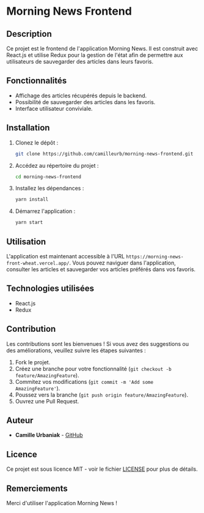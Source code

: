 # Morning News Frontend

## Description
Ce projet est le frontend de l'application Morning News. Il est construit avec React.js et utilise Redux pour la gestion de l'état afin de permettre aux utilisateurs de sauvegarder des articles dans leurs favoris.

## Fonctionnalités
- Affichage des articles récupérés depuis le backend.
- Possibilité de sauvegarder des articles dans les favoris.
- Interface utilisateur conviviale.

## Installation
1. Clonez le dépôt :
    ```bash
    git clone https://github.com/camilleurb/morning-news-frontend.git
    ```

2. Accédez au répertoire du projet :
    ```bash
    cd morning-news-frontend
    ```

3. Installez les dépendances :
    ```bash
    yarn install
    ```

4. Démarrez l'application :
    ```bash
    yarn start
    ```

## Utilisation
L'application est maintenant accessible à l'URL `https://morning-news-front-wheat.vercel.app/`. Vous pouvez naviguer dans l'application, consulter les articles et sauvegarder vos articles préférés dans vos favoris.

## Technologies utilisées
- React.js
- Redux

## Contribution
Les contributions sont les bienvenues ! Si vous avez des suggestions ou des améliorations, veuillez suivre les étapes suivantes :

1. Fork le projet.
2. Créez une branche pour votre fonctionnalité (`git checkout -b feature/AmazingFeature`).
3. Commitez vos modifications (`git commit -m 'Add some AmazingFeature'`).
4. Poussez vers la branche (`git push origin feature/AmazingFeature`).
5. Ouvrez une Pull Request.

## Auteur
- **Camille Urbaniak** - [GitHub](https://github.com/camilleurb)

## Licence
Ce projet est sous licence MIT - voir le fichier [LICENSE](LICENSE) pour plus de détails.

## Remerciements
Merci d'utiliser l'application Morning News !
